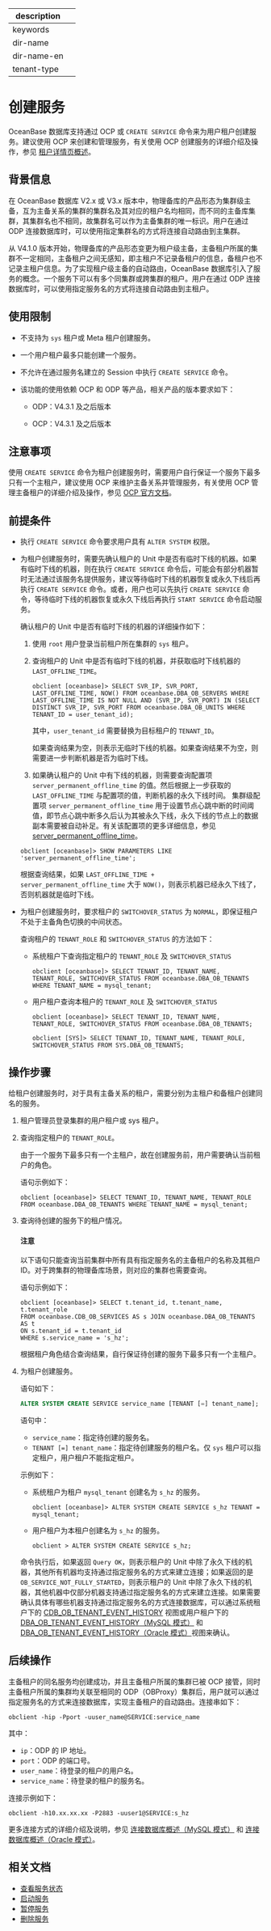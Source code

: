 |description||
|---|---|
|keywords||
|dir-name||
|dir-name-en||
|tenant-type||

# 创建服务

OceanBase 数据库支持通过 OCP 或 `CREATE SERVICE` 命令来为用户租户创建服务。建议使用 OCP 来创建和管理服务，有关使用 OCP 创建服务的详细介绍及操作，参见 [租户详情页概述](https://www.oceanbase.com/docs/common-ocp-1000000001126930)。

## 背景信息

在 OceanBase 数据库 V2.x 或 V3.x 版本中，物理备库的产品形态为集群级主备，互为主备关系的集群的集群名及其对应的租户名均相同，而不同的主备库集群，其集群名也不相同，故集群名可以作为主备集群的唯一标识。用户在通过 ODP 连接数据库时，可以使用指定集群名的方式将连接自动路由到主集群。

从 V4.1.0 版本开始，物理备库的产品形态变更为租户级主备，主备租户所属的集群不一定相同，主备租户之间无感知，即主租户不记录备租户的信息，备租户也不记录主租户信息。为了实现租户级主备的自动路由，OceanBase 数据库引入了服务的概念。一个服务下可以有多个同集群或跨集群的租户。用户在通过 ODP 连接数据库时，可以使用指定服务名的方式将连接自动路由到主租户。

## 使用限制

* 不支持为 `sys` 租户或 Meta 租户创建服务。

* 一个用户租户最多只能创建一个服务。

* 不允许在通过服务名建立的 Session 中执行 `CREATE SERVICE` 命令。

* 该功能的使用依赖 OCP 和 ODP 等产品，相关产品的版本要求如下：

   * ODP：V4.3.1 及之后版本

   * OCP：V4.3.1 及之后版本

## 注意事项

使用 `CREATE SERVICE` 命令为租户创建服务时，需要用户自行保证一个服务下最多只有一个主租户，建议使用 OCP 来维护主备关系并管理服务，有关使用 OCP 管理主备租户的详细介绍及操作，参见 [OCP 官方文档](https://www.oceanbase.com/docs/common-ocp-1000000001126929)。

## 前提条件

* 执行 `CREATE SERVICE` 命令要求用户具有 `ALTER SYSTEM` 权限。

* 为租户创建服务时，需要先确认租户的 Unit 中是否有临时下线的机器。如果有临时下线的机器，则在执行 `CREATE SERVICE` 命令后，可能会有部分机器暂时无法通过该服务名提供服务，建议等待临时下线的机器恢复或永久下线后再执行 `CREATE SERVICE` 命令。或者，用户也可以先执行 `CREATE SERVICE` 命令，等待临时下线的机器恢复或永久下线后再执行 `START SERVICE` 命令启动服务。

  确认租户的 Unit 中是否有临时下线的机器的详细操作如下：

  1. 使用 `root` 用户登录当前租户所在集群的 `sys` 租户。

  2. 查询租户的 Unit 中是否有临时下线的机器，并获取临时下线机器的 `LAST_OFFLINE_TIME`。

     ```shell
     obclient [oceanbase]> SELECT SVR_IP, SVR_PORT, LAST_OFFLINE_TIME, NOW() FROM oceanbase.DBA_OB_SERVERS WHERE LAST_OFFLINE_TIME IS NOT NULL AND (SVR_IP, SVR_PORT) IN (SELECT DISTINCT SVR_IP, SVR_PORT FROM oceanbase.DBA_OB_UNITS WHERE TENANT_ID = user_tenant_id);
     ```

     其中，`user_tenant_id` 需要替换为目标租户的 `TENANT_ID`。

     如果查询结果为空，则表示无临时下线的机器。如果查询结果不为空，则需要进一步判断机器是否为临时下线。

  3. 如果确认租户的 Unit 中有下线的机器，则需要查询配置项 `server_permanent_offline_time` 的值。然后根据上一步获取的 `LAST_OFFLINE_TIME` 与配置项的值，判断机器的永久下线时间。
    集群级配置项 `server_permanent_offline_time` 用于设置节点心跳中断的时间阈值，即节点心跳中断多久后认为其被永久下线，永久下线的节点上的数据副本需要被自动补足。有关该配置项的更多详细信息，参见 [server_permanent_offline_time](../../../../700.reference/800.configuration-items-and-system-variables/100.system-configuration-items/300.cluster-level-configuration-items/20600.server_permanent_offline_time.md)。

    ```shell
    obclient [oceanbase]> SHOW PARAMETERS LIKE 'server_permanent_offline_time';
    ```

    根据查询结果，如果 `LAST_OFFLINE_TIME + server_permanent_offline_time` 大于 `NOW()`，则表示机器已经永久下线了，否则机器就是临时下线。

* 为租户创建服务时，要求租户的 `SWITCHOVER_STATUS` 为 `NORMAL`，即保证租户不处于主备角色切换的中间状态。

   查询租户的 `TENANT_ROLE` 和 `SWITCHOVER_STATUS` 的方法如下：

  * 系统租户下查询指定租户的 `TENANT_ROLE` 及 `SWITCHOVER_STATUS`

    ```shell
    obclient [oceanbase]> SELECT TENANT_ID, TENANT_NAME, TENANT_ROLE, SWITCHOVER_STATUS FROM oceanbase.DBA_OB_TENANTS WHERE TENANT_NAME = mysql_tenant;
    ```

  * 用户租户查询本租户的 `TENANT_ROLE` 及 `SWITCHOVER_STATUS`

    ```shell
    obclient [oceanbase]> SELECT TENANT_ID, TENANT_NAME, TENANT_ROLE, SWITCHOVER_STATUS FROM oceanbase.DBA_OB_TENANTS;
    ```

    ```shell
    obclient [SYS]> SELECT TENANT_ID, TENANT_NAME, TENANT_ROLE, SWITCHOVER_STATUS FROM SYS.DBA_OB_TENANTS;
    ```

## 操作步骤

给租户创建服务时，对于具有主备关系的租户，需要分别为主租户和备租户创建同名的服务。

1. 租户管理员登录集群的用户租户或 sys 租户。

2. 查询指定租户的 `TENANT_ROLE`。

   由于一个服务下最多只有一个主租户，故在创建服务前，用户需要确认当前租户的角色。

   语句示例如下：

   ```shell
   obclient [oceanbase]> SELECT TENANT_ID, TENANT_NAME, TENANT_ROLE FROM oceanbase.DBA_OB_TENANTS WHERE TENANT_NAME = mysql_tenant;
   ```

3. 查询待创建的服务下的租户情况。

   <main id="notice" type='notice'>
   <h4>注意</h4>
   <p>以下语句只能查询当前集群中所有具有指定服务名的主备租户的名称及其租户 ID。对于跨集群的物理备库场景，则对应的集群也需要查询。</p>
   </main>

   
   语句示例如下：

   ```shell
   obclient [oceanbase]> SELECT t.tenant_id, t.tenant_name, t.tenant_role
   FROM oceanbase.CDB_OB_SERVICES AS s JOIN oceanbase.DBA_OB_TENANTS AS t
   ON s.tenant_id = t.tenant_id 
   WHERE s.service_name = 's_hz';
   ```

   根据租户角色结合查询结果，自行保证待创建的服务下最多只有一个主租户。

4. 为租户创建服务。

   语句如下：

   ```sql
   ALTER SYSTEM CREATE SERVICE service_name [TENANT [=] tenant_name];
   ```

   语句中：

   * `service_name`：指定待创建的服务名。
   * `TENANT [=] tenant_name`：指定待创建服务的租户名。仅 `sys` 租户可以指定租户，用户租户不能指定租户。

   示例如下：

   * 系统租户为租户 `mysql_tenant` 创建名为 `s_hz` 的服务。

      ```shell
      obclient [oceanbase]> ALTER SYSTEM CREATE SERVICE s_hz TENANT = mysql_tenant;
      ```

   * 用户租户为本租户创建名为 `s_hz` 的服务。

      ```shell
      obclient > ALTER SYSTEM CREATE SERVICE s_hz;
      ```

   命令执行后，如果返回 `Query OK`，则表示租户的 Unit 中除了永久下线的机器，其他所有机器均支持通过指定服务名的方式来建立连接；如果返回的是 `OB_SERVICE_NOT_FULLY_STARTED`，则表示租户的 Unit 中除了永久下线的机器，其他机器中仅部分机器支持通过指定服务名的方式来建立连接。如果需要确认具体有哪些机器支持通过指定服务名的方式连接数据库，可以通过系统租户下的 [CDB_OB_TENANT_EVENT_HISTORY](../../../../700.reference/700.system-views/300.system-view-of-sys-tenant/200.dictionary-view-of-sys-tenant/11200.o-cdb_ob_tenant_event_history-of-sys-tenant.md) 视图或用户租户下的 [DBA_OB_TENANT_EVENT_HISTORY（MySQL 模式）](../../../../700.reference/700.system-views/400.system-view-of-mysql-mode/200.dictionary-view-of-mysql-mode/11900.o-dba_ob_tenant_event_history-of-mysql-mode.md) 和 [DBA_OB_TENANT_EVENT_HISTORY（Oracle 模式）](../../../../700.reference/700.system-views/500.system-view-of-oracle-mode/200.dictionary-view-of-oracle-mode/15300.dba_ob_tenant_event_history-of-oracle-mode.md)视图来确认。

## 后续操作

主备租户的同名服务均创建成功，并且主备租户所属的集群已被 OCP 接管，同时主备租户所属的集群均关联至相同的 ODP（OBProxy）集群后，用户就可以通过指定服务名的方式来连接数据库，实现主备租户的自动路由。连接串如下：

```shell
obclient -hip -Pport -uuser_name@SERVICE:service_name
```

其中：

* `ip`：ODP 的 IP 地址。
* `port`：ODP 的端口号。
* `user_name`：待登录的租户的用户名。
* `service_name`：待登录的租户的服务名。

连接示例如下：

```shell
obclient -h10.xx.xx.xx -P2883 -uuser1@SERVICE:s_hz
```

更多连接方式的详细介绍及说明，参见 [连接数据库概述（MySQL 模式）](../../../../300.develop/100.application-development-of-mysql-mode/100.connect-to-oceanbase-database-of-mysql-mode/100.connection-methods-overview-of-mysql-mode.md) 和 [连接数据库概述（Oracle 模式）](../../../../300.develop/200.application-development-of-oracle-mode/100.connect-to-oceanbase-database-of-oracle-mode/100.connection-methods-overview-of-oracle-mode.md)。

## 相关文档

* [查看服务状态](200.view-service-status.md)
* [启动服务](300.start-service.md)
* [暂停服务](400.stop-service.md)
* [删除服务](500.delete-service.md)